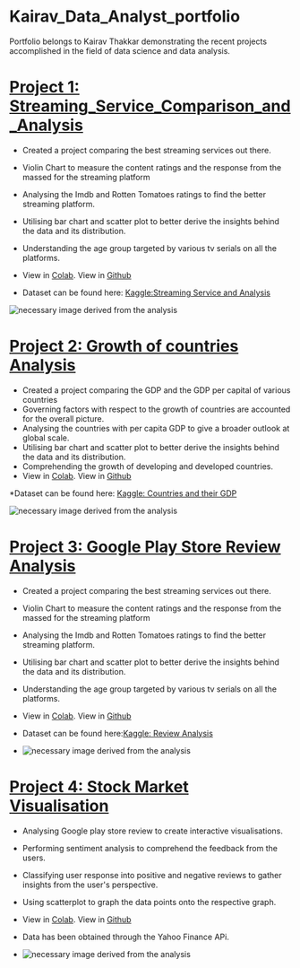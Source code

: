 # Kairav_Data_Analyst_portfolio
Portfolio belongs to Kairav Thakkar demonstrating the recent projects accomplished in the field of data science and data analysis.

# [Project 1: Streaming_Service_Comparison_and_Analysis](https://colab.research.google.com/drive/1G9vIDd--ozCaRNCOADCh-_e594ZUCAHS?usp=sharing) 
* Created a project comparing the best streaming services out there.
* Violin Chart to measure the content ratings and the response from the massed for the streaming platform
* Analysing the Imdb and Rotten Tomatoes ratings to find the better streaming platform.
* Utilising bar chart and scatter plot to better derive the insights behind the data and its distribution. 
* Understanding the age group targeted by various tv serials on all the platforms.
* View in [Colab](https://colab.research.google.com/drive/1G9vIDd--ozCaRNCOADCh-_e594ZUCAHS?usp=sharing). View in [Github](https://github.com/parzivalkairav/streaming-service-analysis) 

* Dataset can be found here: [Kaggle:Streaming Service and Analysis](https://www.kaggle.com/datasets/ruchi798/tv-shows-on-netflix-prime-video-hulu-and-disney) 

![necessary image derived from the analysis]()

# [Project 2: Growth of countries Analysis](https://colab.research.google.com/drive/1lW4bAPA5Ow7E4hsL7up3ByAWDPyKHxq3?usp=sharing)
* Created a project comparing the GDP and the GDP per capital of various countries
* Governing factors with respect to the growth of countries are accounted for the overall picture.
* Analysing the countries with per capita GDP to give a broader outlook at global scale.
* Utilising bar chart and scatter plot to better derive the insights behind the data and its distribution. 
* Comprehending the growth of developing and developed countries.
* View in [Colab](https://colab.research.google.com/drive/1lW4bAPA5Ow7E4hsL7up3ByAWDPyKHxq3?usp=sharing). View in [Github](https://github.com/parzivalkairav/GDP_analysis)

*Dataset can be found here: [Kaggle: Countries and their GDP](https://www.kaggle.com/datasets/fernandol/countries-of-the-world)

![necessary image derived from the analysis]()

# [Project 3: Google Play Store Review Analysis](https://colab.research.google.com/drive/15ldWN4bBySpwhgqx8pj-G4rkaJZMQU6-?usp=sharing)
* Created a project comparing the best streaming services out there.
* Violin Chart to measure the content ratings and the response from the massed for the streaming platform
* Analysing the Imdb and Rotten Tomatoes ratings to find the better streaming platform.
* Utilising bar chart and scatter plot to better derive the insights behind the data and its distribution. 
* Understanding the age group targeted by various tv serials on all the platforms.
* View in [Colab](https://colab.research.google.com/drive/15ldWN4bBySpwhgqx8pj-G4rkaJZMQU6-?usp=sharing). View in [Github](https://github.com/parzivalkairav/streaming-service-analysis)

* Dataset can be found here:[Kaggle: Review Analysis](https://www.kaggle.com/datasets/lava18/google-play-store-apps?select=googleplaystore_user_reviews.csv)

* ![necessary image derived from the analysis]()

# [Project 4: Stock Market Visualisation](https://colab.research.google.com/drive/1lLg1T0q2bnXx5xwoz74pzUtCQroDdJCl?usp=sharing)
* Analysing Google play store review to create interactive visualisations.
* Performing sentiment analysis to comprehend the feedback from the users.
* Classifying user response into positive and negative reviews to gather insights from the user's perspective.
* Using scatterplot to graph the data points onto the respective graph.
* View in [Colab](https://colab.research.google.com/drive/1lLg1T0q2bnXx5xwoz74pzUtCQroDdJCl?usp=sharing). View in [Github](https://github.com/parzivalkairav/streaming-service-analysis)

* Data has been obtained through the Yahoo Finance APi.

* ![necessary image derived from the analysis]()





